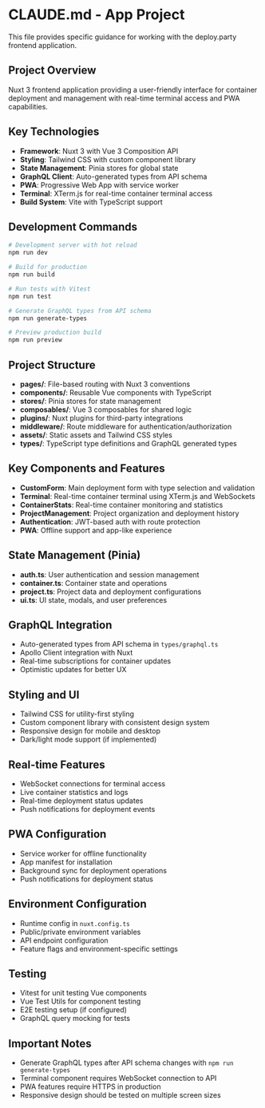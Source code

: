 # CLAUDE.md - App Project

This file provides specific guidance for working with the deploy.party frontend application.

## Project Overview
Nuxt 3 frontend application providing a user-friendly interface for container deployment and management with real-time terminal access and PWA capabilities.

## Key Technologies
- **Framework**: Nuxt 3 with Vue 3 Composition API
- **Styling**: Tailwind CSS with custom component library
- **State Management**: Pinia stores for global state
- **GraphQL Client**: Auto-generated types from API schema
- **PWA**: Progressive Web App with service worker
- **Terminal**: XTerm.js for real-time container terminal access
- **Build System**: Vite with TypeScript support

## Development Commands
```bash
# Development server with hot reload
npm run dev

# Build for production
npm run build

# Run tests with Vitest
npm run test

# Generate GraphQL types from API schema
npm run generate-types

# Preview production build
npm run preview
```

## Project Structure
- **pages/**: File-based routing with Nuxt 3 conventions
- **components/**: Reusable Vue components with TypeScript
- **stores/**: Pinia stores for state management
- **composables/**: Vue 3 composables for shared logic
- **plugins/**: Nuxt plugins for third-party integrations
- **middleware/**: Route middleware for authentication/authorization
- **assets/**: Static assets and Tailwind CSS styles
- **types/**: TypeScript type definitions and GraphQL generated types

## Key Components and Features
- **CustomForm**: Main deployment form with type selection and validation
- **Terminal**: Real-time container terminal using XTerm.js and WebSockets
- **ContainerStats**: Real-time container monitoring and statistics
- **ProjectManagement**: Project organization and deployment history
- **Authentication**: JWT-based auth with route protection
- **PWA**: Offline support and app-like experience

## State Management (Pinia)
- **auth.ts**: User authentication and session management
- **container.ts**: Container state and operations
- **project.ts**: Project data and deployment configurations
- **ui.ts**: UI state, modals, and user preferences

## GraphQL Integration
- Auto-generated types from API schema in `types/graphql.ts`
- Apollo Client integration with Nuxt
- Real-time subscriptions for container updates
- Optimistic updates for better UX

## Styling and UI
- Tailwind CSS for utility-first styling
- Custom component library with consistent design system
- Responsive design for mobile and desktop
- Dark/light mode support (if implemented)

## Real-time Features
- WebSocket connections for terminal access
- Live container statistics and logs
- Real-time deployment status updates
- Push notifications for deployment events

## PWA Configuration
- Service worker for offline functionality
- App manifest for installation
- Background sync for deployment operations
- Push notifications for deployment status

## Environment Configuration
- Runtime config in `nuxt.config.ts`
- Public/private environment variables
- API endpoint configuration
- Feature flags and environment-specific settings

## Testing
- Vitest for unit testing Vue components
- Vue Test Utils for component testing
- E2E testing setup (if configured)
- GraphQL query mocking for tests

## Important Notes
- Generate GraphQL types after API schema changes with `npm run generate-types`
- Terminal component requires WebSocket connection to API
- PWA features require HTTPS in production
- Responsive design should be tested on multiple screen sizes